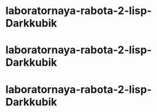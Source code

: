 # laboratornaya-rabota-2-lisp-Darkkubik
# laboratornaya-rabota-2-lisp-Darkkubik
# laboratornaya-rabota-2-lisp-Darkkubik
